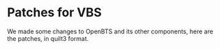 # Patches for VBS

We made some changes to OpenBTS and its other components, here are the patches, in quilt3 format.
